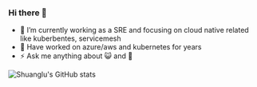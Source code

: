 ### Hi there 👋


- 🔭 I’m currently working as a SRE and focusing on cloud native related like kuberbentes, servicemesh 
- 💬 Have worked on azure/aws and kubernetes for years
- ⚡ Ask me anything about :smiley_cat: and :dog: 


![Shuanglu's GitHub stats](https://github-readme-stats.vercel.app/api?username=Shuanglu&count_private=true&show_icons=true)
